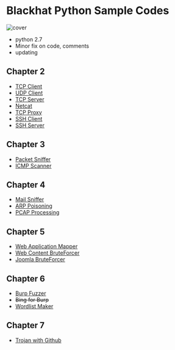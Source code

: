 # Blackhat Python Sample Codes

![cover](https://www.nostarch.com/sites/default/files/styles/uc_product/public/BHP_cover_final.png?itok=EA2x9Tri)

- python 2.7
- Minor fix on code, comments
- updating

## Chapter 2

- [TCP Client](./Chap2/tcp-client.py)
- [UDP Client](./Chap2/udp-client.py)
- [TCP Server](./Chap2/tcp-server.py)
- [Netcat](./Chap2/netcat.py)
- [TCP Proxy](./Chap2/tcp-proxy.py)
- [SSH Client](./Chap2/bh-sshcmd.py)
- [SSH Server](./Chap2/bh-sshserver.py)

## Chapter 3

- [Packet Sniffer](./Chap3/sniffer.py)
- [ICMP Scanner](./Chap3/scanner.py)

## Chapter 4

- [Mail Sniffer](./Chap4/mail_sniffer.py)
- [ARP Poisoning](./Chap4/arper.py)
- [PCAP Processing](./Chap4/pic_carver.py)

## Chapter 5

- [Web Application Mapper](./Chap5/web_app_mapper.py)
- [Web Content BruteForcer](./Chap5/content_bruter.py)
- [Joomla BruteForcer](./Chap5/joomla_killer.py)

## Chapter 6

- [Burp Fuzzer](./Chap6/bhp_fuzzer.py)
- ~~Bing for Burp~~
- [Wordlist Maker](./Chap6/bhp_wordlist.py)

## Chapter 7

- [Trojan with Github](./Chap7/)
